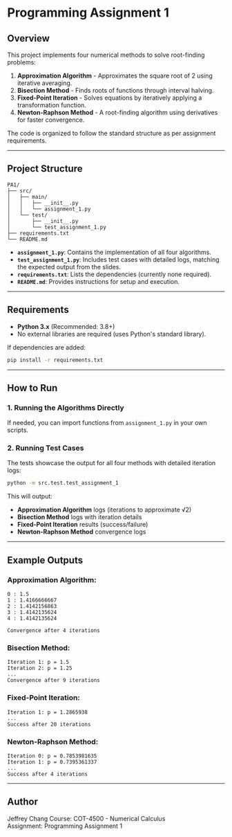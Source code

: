 # Programming Assignment 1

## Overview
This project implements four numerical methods to solve root-finding problems:

1. **Approximation Algorithm** - Approximates the square root of 2 using iterative averaging.
2. **Bisection Method** - Finds roots of functions through interval halving.
3. **Fixed-Point Iteration** - Solves equations by iteratively applying a transformation function.
4. **Newton-Raphson Method** - A root-finding algorithm using derivatives for faster convergence.

The code is organized to follow the standard structure as per assignment requirements.

---

## Project Structure
```
PA1/
├── src/
│   ├── main/
│   │   ├── __init__.py
│   │   └── assignment_1.py
│   └── test/
│       ├── __init__.py
│       └── test_assignment_1.py
├── requirements.txt
└── README.md
```

- **`assignment_1.py`**: Contains the implementation of all four algorithms.
- **`test_assignment_1.py`**: Includes test cases with detailed logs, matching the expected output from the slides.
- **`requirements.txt`**: Lists the dependencies (currently none required).
- **`README.md`**: Provides instructions for setup and execution.

---

## Requirements
- **Python 3.x** (Recommended: 3.8+)
- No external libraries are required (uses Python's standard library).

If dependencies are added:
```bash
pip install -r requirements.txt
```

---

## How to Run

### 1. **Running the Algorithms Directly**
If needed, you can import functions from `assignment_1.py` in your own scripts.

### 2. **Running Test Cases**
The tests showcase the output for all four methods with detailed iteration logs:

```bash
python -m src.test.test_assignment_1
```

This will output:
- **Approximation Algorithm** logs (iterations to approximate √2)
- **Bisection Method** logs with iteration details
- **Fixed-Point Iteration** results (success/failure)
- **Newton-Raphson Method** convergence logs

---

## Example Outputs
### Approximation Algorithm:
```
0 : 1.5
1 : 1.4166666667
2 : 1.4142156863
3 : 1.4142135624
4 : 1.4142135624

Convergence after 4 iterations
```

### Bisection Method:
```
Iteration 1: p = 1.5
Iteration 2: p = 1.25
...
Convergence after 9 iterations
```

### Fixed-Point Iteration:
```
Iteration 1: p = 1.2865938
...
Success after 20 iterations
```

### Newton-Raphson Method:
```
Iteration 0: p = 0.7853981635
Iteration 1: p = 0.7395361337
...
Success after 4 iterations
```

---

## Author
Jeffrey Chang 
Course: COT-4500 - Numerical Calculus  
Assignment: Programming Assignment 1

